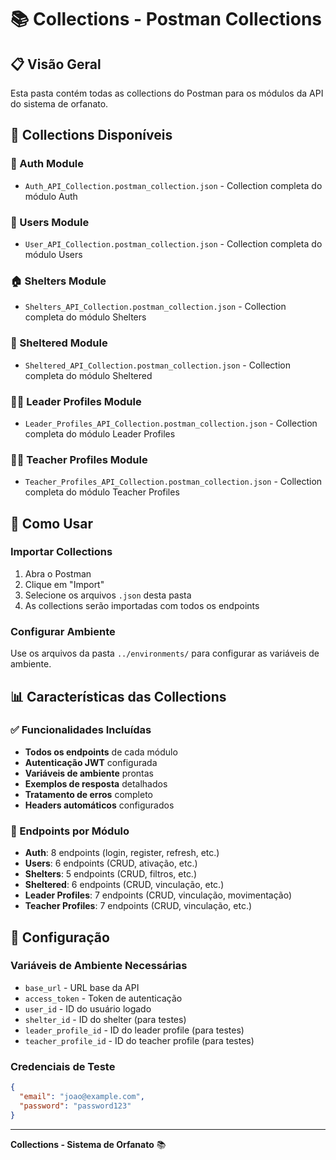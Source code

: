 # 📚 Collections - Postman Collections

## 📋 Visão Geral

Esta pasta contém todas as collections do Postman para os módulos da API do sistema de orfanato.

## 📁 Collections Disponíveis

### 🔐 Auth Module
- `Auth_API_Collection.postman_collection.json` - Collection completa do módulo Auth

### 👥 Users Module  
- `User_API_Collection.postman_collection.json` - Collection completa do módulo Users

### 🏠 Shelters Module
- `Shelters_API_Collection.postman_collection.json` - Collection completa do módulo Shelters

### 👶 Sheltered Module
- `Sheltered_API_Collection.postman_collection.json` - Collection completa do módulo Sheltered

### 👨‍💼 Leader Profiles Module
- `Leader_Profiles_API_Collection.postman_collection.json` - Collection completa do módulo Leader Profiles

### 👨‍🏫 Teacher Profiles Module
- `Teacher_Profiles_API_Collection.postman_collection.json` - Collection completa do módulo Teacher Profiles

## 🚀 Como Usar

### Importar Collections
1. Abra o Postman
2. Clique em "Import"
3. Selecione os arquivos `.json` desta pasta
4. As collections serão importadas com todos os endpoints

### Configurar Ambiente
Use os arquivos da pasta `../environments/` para configurar as variáveis de ambiente.

## 📊 Características das Collections

### ✅ Funcionalidades Incluídas
- **Todos os endpoints** de cada módulo
- **Autenticação JWT** configurada
- **Variáveis de ambiente** prontas
- **Exemplos de resposta** detalhados
- **Tratamento de erros** completo
- **Headers automáticos** configurados

### 🎯 Endpoints por Módulo
- **Auth**: 8 endpoints (login, register, refresh, etc.)
- **Users**: 6 endpoints (CRUD, ativação, etc.)
- **Shelters**: 5 endpoints (CRUD, filtros, etc.)
- **Sheltered**: 6 endpoints (CRUD, vinculação, etc.)
- **Leader Profiles**: 7 endpoints (CRUD, vinculação, movimentação)
- **Teacher Profiles**: 7 endpoints (CRUD, vinculação, etc.)

## 🔧 Configuração

### Variáveis de Ambiente Necessárias
- `base_url` - URL base da API
- `access_token` - Token de autenticação
- `user_id` - ID do usuário logado
- `shelter_id` - ID do shelter (para testes)
- `leader_profile_id` - ID do leader profile (para testes)
- `teacher_profile_id` - ID do teacher profile (para testes)

### Credenciais de Teste
```json
{
  "email": "joao@example.com",
  "password": "password123"
}
```

---

**Collections - Sistema de Orfanato** 📚
